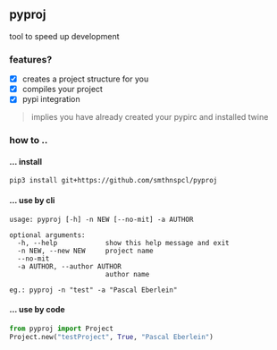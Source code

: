 ## pyproj
tool to speed up development<br>
### features?
* [x] creates a project structure for you
* [x] compiles your project
* [x] pypi integration
> implies you have already created your pypirc and installed twine
### how to ..
#### ... install
```shell script
pip3 install git+https://github.com/smthnspcl/pyproj
```

#### ... use by cli
```shell script
usage: pyproj [-h] -n NEW [--no-mit] -a AUTHOR

optional arguments:
  -h, --help            show this help message and exit
  -n NEW, --new NEW     project name
  --no-mit
  -a AUTHOR, --author AUTHOR
                        author name

eg.: pyproj -n "test" -a "Pascal Eberlein"
```
#### ... use by code
```python
from pyproj import Project
Project.new("testProject", True, "Pascal Eberlein")
```